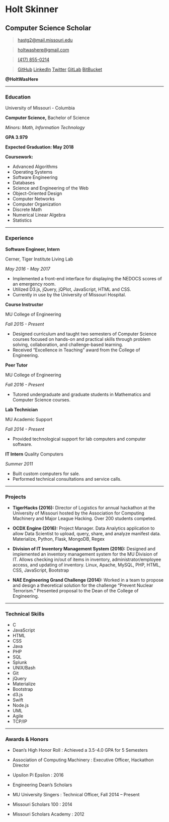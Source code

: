 # Holt Skinner
## Computer Science Scholar

> [hastg2@mail.missouri.edu](hastg2@mail.missouri.edu)

> [holtwashere@gmail.com](holtwashere@gmail.com)

> [(417) 855-0214](417-855-0214)

> [GitHub](https://github.com/HoltWasHere)
> [LinkedIn](https://linkedin.com/in/HoltWasHere)
> [Twitter](https://twitter.com/HoltWasHere)
> [GitLab](https://gitlab.com/holtwashere)
> [BitBucket](https://bitbucket.org/holtwashere)

**@HoltWasHere**


------

### Education

University of Missouri - Columbia

**Computer Science,** Bachelor of Science

*Minors: Math, Information Technology*

**GPA 3.979**

**Expected Graduation: May 2018**

**Coursework:**
  * Advanced Algorithms
  * Operating Systems
  * Software Engineering
  * Databases
  * Science and Engineering of the Web
  * Object-Oriented Design
  * Computer Networks
  * Computer Organization
  * Discrete Math
  * Numerical Linear Algebra
  * Statistics

------

### Experience

**Software Engineer, Intern**

Cerner, Tiger Institute Living Lab

  *May 2016 - May 2017*
  - Implemented a front-end interface for displaying the NEDOCS scores of an emergency room.
  - Utilized D3.js, jQuery, jQPlot, JavaScript, HTML and CSS.
  - Currently in use by the University of Missouri Hospital.

**Course Instructor**

MU College of Engineering

  *Fall 2015 - Present*
  - Designed curriculum and taught two semesters of Computer Science courses focused on hands-on and practical skills through problem solving, collaboration, and challenge-based learning.
  - Received “Excellence in Teaching” award from the College of Engineering.

**Peer Tutor**

MU College of Engineering

  *Fall 2016 - Present*

  - Tutored undergraduate and graduate students in Mathematics and Computer Science courses.

**Lab Technician**

MU Academic Support

  *Fall 2014 - Present*
  - Provided technological support for lab computers and computer software.

**IT Intern**
 Quality Computers

  *Summer 2011*
  - Built custom computers for sale.
  - Performed technical consultations and service calls.

------

### Projects

- **TigerHacks (2016):** Director of Logistics for annual hackathon at the University of Missouri hosted by the Association for Computing Machinery and Major League Hacking. Over 200 students competed.

- **OCDX Engine (2016):** Project Manager. Data Analytics application to allow Data Scientist to upload, query, share, and analyze manifest data. Materialize, Python, Flask, MongoDB, Regex

- **Division of IT Inventory Management System (2016):** Designed and implemented an inventory management system for the MU Division of IT. Allows checking in/out of items in inventory, administrator/employee access, and updating of inventory. Linux, Apache, MySQL, PHP, HTML, CSS, JavaScript, Bootstrap

- **NAE Engineering Grand Challenge (2014):** Worked in a team to propose and design a theoretical solution for the challenge “Prevent Nuclear Terrorism.” Presented proposal to the Dean of the College of Engineering.

-------

### Technical Skills

- C
- JavaScript
- HTML
- CSS
- Java
- PHP
- SQL
- Splunk
- UNIX/Bash
- Git
- jQuery
- Materialize
- Bootstrap
- d3.js
- Swift
- Node.js
- UML
- Agile
- TCP/IP

-------

### Awards & Honors

- Dean’s High Honor Roll
  : Achieved a 3.5-4.0 GPA for 5 Semesters

- Association of Computing Machinery
  : Executive Officer, Hackathon Director

- Upsilon Pi Epsilon
  : 2016

- Engineering Dean’s Scholars

- MU University Singers
  : Technical Officer, Fall 2014 – Present

- Missouri Scholars 100
  : 2014

- Missouri Scholars Academy
  : 2012
